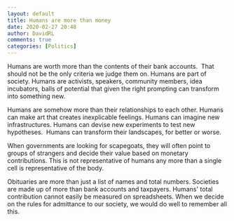 ```yaml
---  
layout: default  
title: Humans are more than money  
date: 2020-02-27 20:48  
author: DavidRL  
comments: true  
categories: [Politics]  
---  
```

Humans are worth more than the contents of their bank accounts.  That should not be the only criteria we judge them on. Humans are part of society. Humans are activists, speakers, community members, idea incubators, balls of potential that given the right prompting can transform into something new.  

Humans are somehow more than their relationships to each other. Humans can make art that creates inexplicable feelings. Humans can imagine new infrastructures. Humans can devise new experiments to test new hypotheses.  Humans can transform their landscapes, for better or worse.  

When governments are looking for scapegoats, they will often point to groups of strangers and decide their value based on monetary contributions. This is not representative of humans any more than a single cell is representative of the body.  

Obituaries are more than just a list of names and total numbers. Societies are made up of more than bank accounts and taxpayers. Humans' total contribution cannot easily be measured on spreadsheets. When we decide on the rules for admittance to our society, we would do well to remember all this.  
